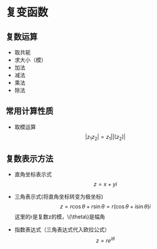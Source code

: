 # 复变函数

## 复数运算

+ 取共轭
+ 求大小（模）
+ 加法
+ 减法
+ 乘法
+ 除法

## 常用计算性质
+ 取模运算
$$ \vert z_1z_2 \vert=z_1\vert \vert(z_2)\vert $$


## 复数表示方法

+ 直角坐标表示式
$$ z=x+yi$$

+ 三角表示式(将直角坐标转变为极坐标)
$$ z=r\cos\theta+r\sin\theta=r(\cos\theta+i\sin\theta) i $$
这里的r是复数z的模，\\(\theta\\)是幅角

+ 指数表达式（三角表达式代入欧拉公式）
$$ z=re^{i\theta} $$




